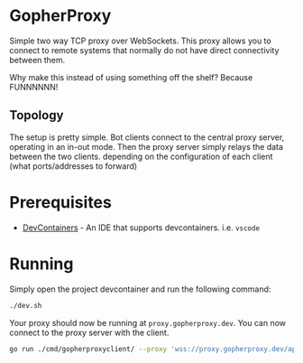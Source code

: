 # GopherProxy 

Simple two way TCP proxy over WebSockets. This proxy allows you 
to connect to remote systems that normally do not have direct connectivity between them. 

Why make this instead of using something off the shelf?
Because FUNNNNNN!

## Topology
The setup is pretty simple. Bot clients connect to 
the central proxy server, operating in an in-out mode. 
Then the proxy server simply relays the data between the two clients.
depending on the configuration of each client (what ports/addresses to forward)
# Prerequisites 
- [DevContainers](https://containers.dev/) - An IDE that supports devcontainers. i.e. `vscode`

# Running
Simply open the project devcontainer and run the following command:

```bash
./dev.sh
```

Your proxy should now be running at `proxy.gopherproxy.dev`. You can now connect to the proxy server with the client.

```bash
go run ./cmd/gopherproxyclient/ --proxy 'wss://proxy.gopherproxy.dev/api/ws/connect' --password abc123 --channel test --name bobross echo
```